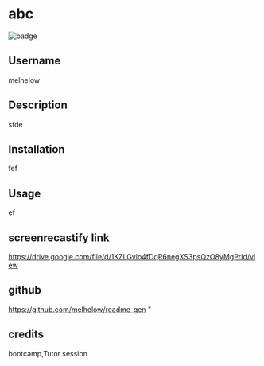 
# abc
![badge](https://img.shields.io/static/v1?label=license&message=BSD&color=blue)

## Username
melhelow

## Description
sfde

## Installation
fef

## Usage
ef


## screenrecastify link

https://drive.google.com/file/d/1KZLGvlo4fDqR6negXS3psQzO8yMgPrId/view



## github 

https://github.com/melhelow/readme-gen "


## credits

bootcamp,Tutor session 



